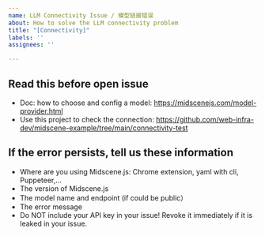 ```yaml
---
name: LLM Connectivity Issue / 模型链接错误
about: How to solve the LLM connectivity problem
title: "[Connectivity]"
labels: ''
assignees: ''

---
```


## Read this before open issue

- Doc: how to choose and config a model: https://midscenejs.com/model-provider.html
- Use this project to check the connection: https://github.com/web-infra-dev/midscene-example/tree/main/connectivity-test

## If the error persists, tell us these information

- Where are you using Midscene.js: Chrome extension, yaml with cli, Puppeteer,…
- The version of Midscene.js
- The model name and endpoint (if could be public）
- The error message
- Do NOT include your API key in your issue! Revoke it immediately if it is leaked in your issue.
